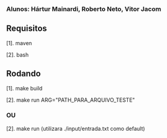 ### Alunos: Hártur Mainardi, Roberto Neto, Vitor Jacom

## Requisitos

[1]. maven

[2]. bash

## Rodando

[1]. make build

[2]. make run ARG="PATH_PARA_ARQUIVO_TESTE"

### OU

[2]. make run (utilizara ./input/entrada.txt como default)

